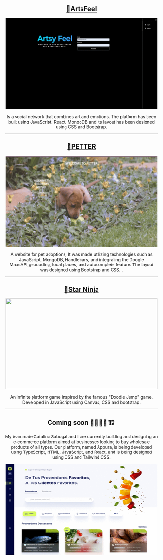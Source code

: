 <h2 align="center">
 <a href="https://artsy-feeling.netlify.app/feed"> 🔹ArtsFeel </a></h2>
 <div align="center">
 <img src="gifart.gif" width="500" height="300"/>
 </div>
<p> </p>                                                   
<p align="center"> Is a social network that combines art and emotions. The platform has been built using JavaScript, React, MongoDB and its layout has been designed using CSS and Bootstrap.</p>
<hr> 
<h2 align= "center">
 <a href="https://nameless-frost-7189.fly.dev/"> 🔹PETTER </a> </h2>
 <div align="center">
 <img src="petter.gif" width="500" height="300"/>
 </div>
 <p> </p>  
 <p align="center">A website for pet adoptions, It was made utilizing technologies such as JavaScript, MongoDB, Handlebars, and integrating the Google MapsAPI,geocoding, local places, and autocomplete feature. The layout was designed using Bootstrap and CSS. .</p>
<hr>
<h2 align="center">
<a href="https://csabogalortiz.github.io/GOMEZ-SABOGAL-GAME/"> 🔹Star Ninja </a></h2>
  <div align="center">
 <img src="starninja.gif" width="500" height="300"/>
 </div>
 <p/>
<p align="center"> An infinite platform game inspired by the famous "Doodle Jump" game. Developed in JavaScript using Canvas, CSS and bootstrap.</p>
<hr>
<h2 align="center"> Coming soon 👩‍💻 👩‍💻 🏗️ </h2> 

<p align="center"> My teammate Catalina Sabogal and I are currently building and designing an e-commerce platform aimed at businesses looking to buy wholesale products of all types. Our platform, named Appura, is being developed using TypeScript, HTML, JavaScript, and React, and is being designed using CSS and Tailwind CSS. </p>
 <div align="center">
 <img src="appuraa.gif" width="500" height="300"/>
 </div>
 


